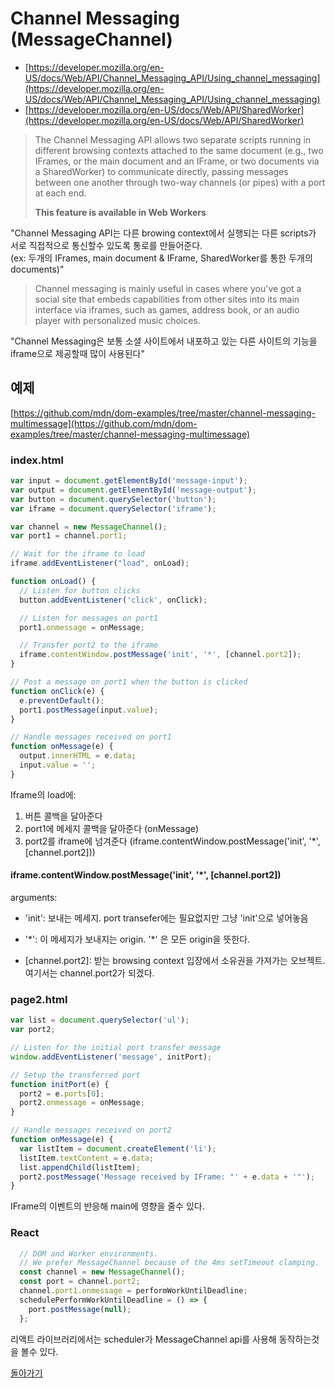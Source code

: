 # Channel Messaging (MessageChannel)

- [https://developer.mozilla.org/en-US/docs/Web/API/Channel_Messaging_API/Using_channel_messaging](https://developer.mozilla.org/en-US/docs/Web/API/Channel_Messaging_API/Using_channel_messaging)
- [https://developer.mozilla.org/en-US/docs/Web/API/SharedWorker](https://developer.mozilla.org/en-US/docs/Web/API/SharedWorker)

> The Channel Messaging API allows two separate scripts running in different browsing contexts attached to the same document (e.g., two IFrames, or the main document and an IFrame, or two documents via a SharedWorker) to communicate directly, passing messages between one another through two-way channels (or pipes) with a port at each end.
>
> __This feature is available in Web Workers__

"Channel Messaging API는 다른 browing context에서 실행되는 다른 scripts가 서로 직접적으로 통신할수 있도록 통로를 만들어준다.  
(ex: 두개의 IFrames, main document & IFrame, SharedWorker를 통한 두개의 documents)"

> Channel messaging is mainly useful in cases where you've got a social site that embeds capabilities from other sites into its main interface via iframes, such as games, address book, or an audio player with personalized music choices.

"Channel Messaging은 보통 소셜 사이트에서 내포하고 있는 다른 사이트의 기능을 iframe으로 제공할때 많이 사용된다"

## 예제

[https://github.com/mdn/dom-examples/tree/master/channel-messaging-multimessage](https://github.com/mdn/dom-examples/tree/master/channel-messaging-multimessage)

### index.html

```js
var input = document.getElementById('message-input');
var output = document.getElementById('message-output');
var button = document.querySelector('button');
var iframe = document.querySelector('iframe');

var channel = new MessageChannel();
var port1 = channel.port1;

// Wait for the iframe to load
iframe.addEventListener("load", onLoad);

function onLoad() {
  // Listen for button clicks
  button.addEventListener('click', onClick);

  // Listen for messages on port1
  port1.onmessage = onMessage;

  // Transfer port2 to the iframe
  iframe.contentWindow.postMessage('init', '*', [channel.port2]);
}

// Post a message on port1 when the button is clicked
function onClick(e) {
  e.preventDefault();
  port1.postMessage(input.value);
}

// Handle messages received on port1
function onMessage(e) {
  output.innerHTML = e.data;
  input.value = '';
}
```

Iframe의 load에:

1. 버튼 콜백을 달아준다
2. port1에 메세지 콜백을 달아준다 (onMessage)
3. port2를 iframe에 넘겨준다 (iframe.contentWindow.postMessage('init', '*', [channel.port2]))

#### iframe.contentWindow.postMessage('init', '*', [channel.port2])

arguments:

- 'init': 보내는 메세지. port transefer에는 필요없지만 그냥 'init'으로 넣어놓음

- '\*': 이 메세지가 보내지는 origin. '\*' 은 모든 origin을 뜻한다.

- [channel.port2]: 받는 browsing context 입장에서 소유권을 가져가는 오브젝트. 여기서는 channel.port2가 되겠다.

### page2.html

```js
var list = document.querySelector('ul');
var port2;

// Listen for the initial port transfer message
window.addEventListener('message', initPort);

// Setup the transferred port
function initPort(e) {
  port2 = e.ports[0];
  port2.onmessage = onMessage;
}

// Handle messages received on port2
function onMessage(e) {
  var listItem = document.createElement('li');
  listItem.textContent = e.data;
  list.appendChild(listItem);
  port2.postMessage('Message received by IFrame: "' + e.data + '"');
}
```

IFrame의 이벤트의 반응해 main에 영향을 줄수 있다.


### React

```js
  // DOM and Worker environments.
  // We prefer MessageChannel because of the 4ms setTimeout clamping.
  const channel = new MessageChannel();
  const port = channel.port2;
  channel.port1.onmessage = performWorkUntilDeadline;
  schedulePerformWorkUntilDeadline = () => {
    port.postMessage(null);
  };
```

리액트 라이브러리에서는 scheduler가 MessageChannel api를 사용해 동작하는것을 볼수 있다.

[돌아가기](/README.md)
